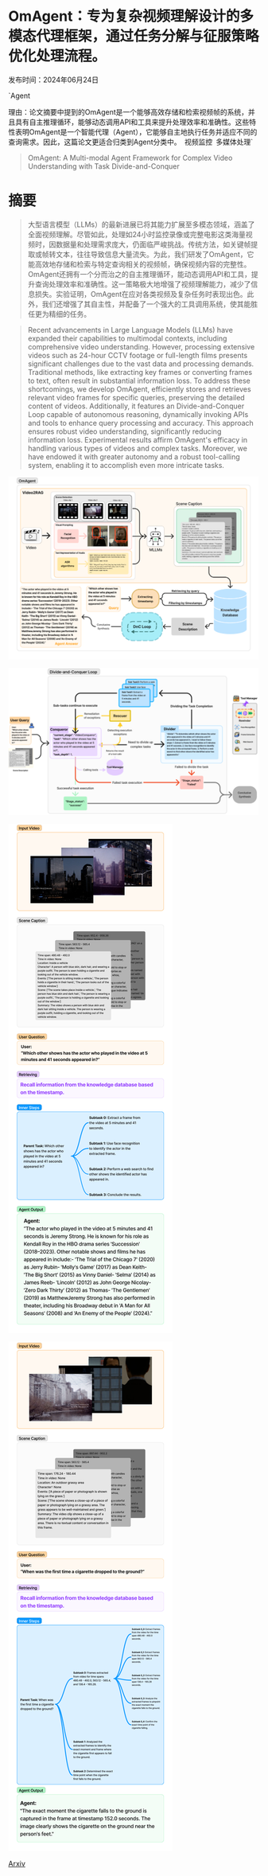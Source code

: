 # OmAgent：专为复杂视频理解设计的多模态代理框架，通过任务分解与征服策略优化处理流程。

发布时间：2024年06月24日

`Agent

理由：论文摘要中提到的OmAgent是一个能够高效存储和检索视频帧的系统，并且具有自主推理循环，能够动态调用API和工具来提升处理效率和准确性。这些特性表明OmAgent是一个智能代理（Agent），它能够自主地执行任务并适应不同的查询需求。因此，这篇论文更适合归类到Agent分类中。` `视频监控` `多媒体处理`

> OmAgent: A Multi-modal Agent Framework for Complex Video Understanding with Task Divide-and-Conquer

# 摘要

> 大型语言模型（LLMs）的最新进展已将其能力扩展至多模态领域，涵盖了全面视频理解。尽管如此，处理如24小时监控录像或完整电影这类海量视频时，因数据量和处理需求庞大，仍面临严峻挑战。传统方法，如关键帧提取或帧转文本，往往导致信息大量流失。为此，我们研发了OmAgent，它能高效地存储和检索与特定查询相关的视频帧，确保视频内容的完整性。OmAgent还拥有一个分而治之的自主推理循环，能动态调用API和工具，提升查询处理效率和准确性。这一策略极大地增强了视频理解能力，减少了信息损失。实验证明，OmAgent在应对各类视频及复杂任务时表现出色。此外，我们还增强了其自主性，并配备了一个强大的工具调用系统，使其能胜任更为精细的任务。

> Recent advancements in Large Language Models (LLMs) have expanded their capabilities to multimodal contexts, including comprehensive video understanding. However, processing extensive videos such as 24-hour CCTV footage or full-length films presents significant challenges due to the vast data and processing demands. Traditional methods, like extracting key frames or converting frames to text, often result in substantial information loss. To address these shortcomings, we develop OmAgent, efficiently stores and retrieves relevant video frames for specific queries, preserving the detailed content of videos. Additionally, it features an Divide-and-Conquer Loop capable of autonomous reasoning, dynamically invoking APIs and tools to enhance query processing and accuracy. This approach ensures robust video understanding, significantly reducing information loss. Experimental results affirm OmAgent's efficacy in handling various types of videos and complex tasks. Moreover, we have endowed it with greater autonomy and a robust tool-calling system, enabling it to accomplish even more intricate tasks.

![OmAgent：专为复杂视频理解设计的多模态代理框架，通过任务分解与征服策略优化处理流程。](../../../paper_images/2406.16620/x1.png)

![OmAgent：专为复杂视频理解设计的多模态代理框架，通过任务分解与征服策略优化处理流程。](../../../paper_images/2406.16620/x2.png)

![OmAgent：专为复杂视频理解设计的多模态代理框架，通过任务分解与征服策略优化处理流程。](../../../paper_images/2406.16620/x3.png)

![OmAgent：专为复杂视频理解设计的多模态代理框架，通过任务分解与征服策略优化处理流程。](../../../paper_images/2406.16620/x4.png)

[Arxiv](https://arxiv.org/abs/2406.16620)